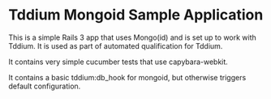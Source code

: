 Tddium Mongoid Sample Application
==================================

This is a simple Rails 3 app that uses Mongo(id) and is set up to work with
Tddium.  It is used as part of automated qualification for Tddium.

It contains very simple cucumber tests that use capybara-webkit.

It contains a basic tddium:db_hook for mongoid, but otherwise triggers default configuration.
